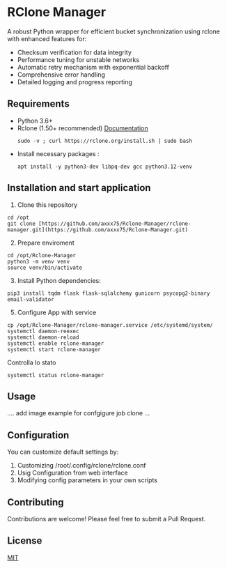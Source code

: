 # RClone Manager

A robust Python wrapper for efficient bucket synchronization using rclone with enhanced features for:

- Checksum verification for data integrity
- Performance tuning for unstable networks
- Automatic retry mechanism with exponential backoff
- Comprehensive error handling
- Detailed logging and progress reporting

## Requirements

- Python 3.6+
- Rclone (1.50+ recommended)  [Documentation](https://rclone.org/install/)
  ```
  sudo -v ; curl https://rclone.org/install.sh | sudo bash
  ```
- Install necessary packages :
  ```
  apt install -y python3-dev libpq-dev gcc python3.12-venv
  ```

## Installation and start application

1. Clone this repository
  ```
  cd /opt
  git clone [https://github.com/axxx75/Rclone-Manager/rclone-manager.git](https://github.com/axxx75/Rclone-Manager.git)
  ```
2. Prepare enviroment
  ```
  cd /opt/Rclone-Manager
  python3 -m venv venv
  source venv/bin/activate
  ```
3. Install Python dependencies:
  ```
  pip3 install tqdm flask flask-sqlalchemy gunicorn psycopg2-binary email-validator
  ```
5. Configure App with service
  ```
  cp /opt/Rclone-Manager/rclone-manager.service /etc/systemd/system/
  systemctl daemon-reexec
  systemctl daemon-reload
  systemctl enable rclone-manager
  systemctl start rclone-manager
  ```
  Controlla lo stato
  ```
  systemctl status rclone-manager
  ```

## Usage

.... add image example for confgigure job clone ...

## Configuration

You can customize default settings by:

1. Customizing /root/.config/rclone/rclone.conf
2. Usig Configuration from web interface
3. Modifying config parameters in your own scripts

## Contributing

Contributions are welcome! Please feel free to submit a Pull Request.

## License

[MIT](https://github.com/axxx75/Rclone-Manager/edit/main/LICENSE)
